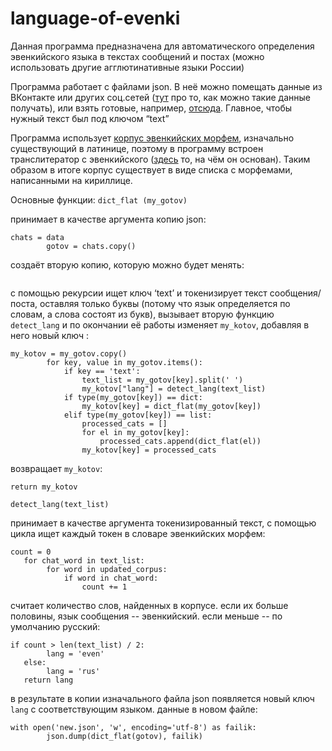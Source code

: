 # language-of-evenki
Данная программа предназначена для автоматического определения эвенкийского языка в текстах сообщений и постах (можно использовать другие агглютинативные языки России)

Программа работает с файлами json. В неё можно помещать данные из ВКонтакте или других соц.сетей ([тут](https://github.com/hse-ling-python/seminars/tree/19-20-archive/different_api) про то, как можно такие данные получать), или взять готовые, например, [отсюда](http://web-corpora.net/wsgi3/minorlangs/download). Главное, чтобы нужный текст был под ключом “text”

Программа использует [корпус эвенкийских морфем](https://github.com/tpeyrolnik/language-of-evenki/blob/main/morpheme_dictionary.csv), изначально существующий в латинице, поэтому в программу встроен транслитератор с эвенкийского ([здесь](https://github.com/lalsnivts/evenki_ocr_texts/blob/master/src/transliteration.py) то, на чём он основан). Таким образом в итоге корпус существует в виде списка с морфемами, написанными на кириллице. 

Основные функции: 
`dict_flat (my_gotov)` 

принимает в качестве аргумента копию json: 

```
chats = data
        gotov = chats.copy()
```

создаёт вторую копию, которую можно будет менять:

```my_kotov = my_gotov.copy()
```

с помощью рекурсии ищет ключ ‘text’ и токенизирует текст сообщения/поста, оставляя только буквы (потому что язык определяется по словам, а слова состоят из букв), вызывает вторую функцию `detect_lang` и по окончании её работы изменяет `my_kotov`, добавляя в него новый ключ : 

```
my_kotov = my_gotov.copy()
        for key, value in my_gotov.items():
            if key == 'text':
                text_list = my_gotov[key].split(' ')
                my_kotov["lang"] = detect_lang(text_list)
            if type(my_gotov[key]) == dict:
                my_kotov[key] = dict_flat(my_gotov[key])
            elif type(my_gotov[key]) == list:
                processed_cats = []
                for el in my_gotov[key]:
                    processed_cats.append(dict_flat(el))
                my_kotov[key] = processed_cats 
```
            
возвращает `my_kotov`:
 
```
return my_kotov
```


`detect_lang(text_list)`

принимает в качестве аргумента токенизированный текст, с помощью цикла  ищет каждый токен в словаре эвенкийских морфем:
    
```
count = 0
   for chat_word in text_list:
        for word in updated_corpus:
            if word in chat_word:
                count += 1
```

считает количество слов, найденных в корпусе. если их больше половины, язык сообщения -- эвенкийский. если меньше -- по умолчанию русский:

```
if count > len(text_list) / 2:
        lang = 'even'
   else:
        lang = 'rus'
   return lang
```

в результате в копии изначального файла json появляется новый ключ `lang` с соответствующим языком. данные в новом файле: 

```
with open('new.json', 'w', encoding='utf-8') as failik:
        json.dump(dict_flat(gotov), failik)
```
 



